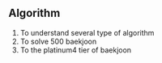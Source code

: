 ## Algorithm ##
1. To understand several type of algorithm
2. To solve 500 baekjoon
3. To the platinum4 tier of baekjoon
